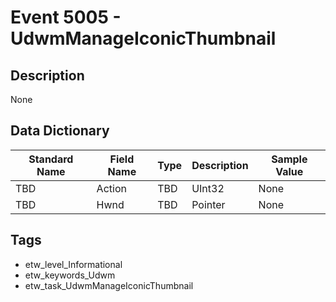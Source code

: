 # Event 5005 - UdwmManageIconicThumbnail

## Description
None

## Data Dictionary
|Standard Name|Field Name|Type|Description|Sample Value|
|---|---|---|---|---|
|TBD|Action|TBD|UInt32|None|None|
|TBD|Hwnd|TBD|Pointer|None|None|

## Tags
* etw_level_Informational
* etw_keywords_Udwm
* etw_task_UdwmManageIconicThumbnail